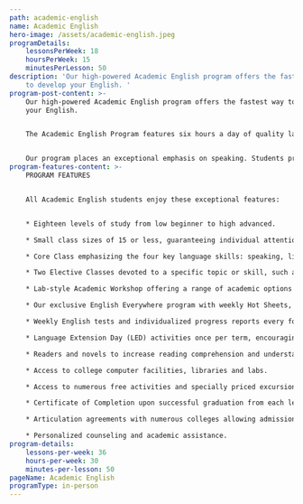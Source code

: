 ```yaml
---
path: academic-english
name: Academic English
hero-image: /assets/academic-english.jpeg
programDetails:
    lessonsPerWeek: 18
    hoursPerWeek: 15
    minutesPerLesson: 50
description: 'Our high-powered Academic English program offers the fastest way
    to develop your English. '
program-post-content: >-
    Our high-powered Academic English program offers the fastest way to develop
    your English.


    The Academic English Program features six hours a day of quality language instruction, including a core class, your choice of two electives or one premium test preparation class, and a daily academic workshop. Designed for students who plan to transfer to an American college or university, the program is suitable for any student interested in gaining English fluency as quickly as possible.


    Our program places an exceptional emphasis on speaking. Students practice speaking skills frequently in class, receiving regular guidance and correction from their instructor.
program-features-content: >-
    PROGRAM FEATURES


    All Academic English students enjoy these exceptional features:


    * Eighteen levels of study from low beginner to high advanced.

    * Small class sizes of 15 or less, guaranteeing individual attention from your teacher.

    * Core Class emphasizing the four key language skills: speaking, listening, reading and writing

    * Two Elective Classes devoted to a specific topic or skill, such as Slang, Business English, American Culture, Public Speaking, Grammar, or Composition. Or take one of our premium Test Preparation classes to prepare for the TOEFL, SAT, or IELTS.

    * Lab-style Academic Workshop offering a range of academic options each week, including Pronunciation Clinics, Conversation Clubs, Homework Labs, Computer Labs, and more.

    * Our exclusive English Everywhere program with weekly Hot Sheets, involving your host family, activity guides and FLS staff in your learning process.

    * Weekly English tests and individualized progress reports every four weeks.

    * Language Extension Day (LED) activities once per term, encouraging students to use English in new settings and contexts.

    * Readers and novels to increase reading comprehension and understanding of American culture (for High Beginner and above).

    * Access to college computer facilities, libraries and labs.

    * Access to numerous free activities and specially priced excursions.

    * Certificate of Completion upon successful graduation from each level.

    * Articulation agreements with numerous colleges allowing admission without a TOEFL score based on completion of the designated FLS level.

    * Personalized counseling and academic assistance.
program-details:
    lessons-per-week: 36
    hours-per-week: 30
    minutes-per-lesson: 50
pageName: Academic English
programType: in-person
---
```

